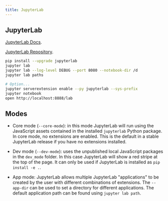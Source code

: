 ```yaml
---
title: JupyterLab
---
```


## JupyterLab

[JupyterLab Docs](https://jupyterlab.readthedocs.io).

[JupyterLab Repository](https://github.com/jupyterlab/jupyterlab).

```bash
pip install --upgrade jupyterlab
jupyter lab
jupyter lab --log-level DEBUG --port 8080 --notebook-dir /d
jupyter lab paths
```

```bash
# Option...
jupyter serverextension enable --py jupyterlab --sys-prefix
jupyter notebook
open http://localhost:8888/lab
```

## Modes

+ Core mode (`--core-mode`): in this mode JupyterLab will run using the JavaScript
  assets contained in the installed `jupyterlab` Python package. In core mode, no
  extensions are enabled. This is the default in a stable JupyterLab release if you
  have no extensions installed.

+ Dev mode (`--dev-mode`): uses the unpublished local JavaScript packages in the
  `dev_mode` folder.  In this case JupyterLab will show a red stripe at the top of
  the page.  It can only be used if JupyterLab is installed as `pip install -e .`.

+ App mode: JupyterLab allows multiple JupyterLab "applications" to be
  created by the user with different combinations of extensions. The `--app-dir` can
  be used to set a directory for different applications. The default application
  path can be found using `jupyter lab path`.
